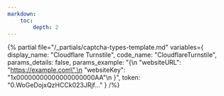 ```yaml
---
markdown:
    toc:
        depth: 2
---
```

{% partial
    file="/_partials/captcha-types-template.md"
    variables={
        display_name: "Cloudflare Turnstile",
        code_name: "CloudflareTurnstile",
        params_details: false,
        params_example: "{\n        \"websiteURL\": \"https://example.com\",\n        \"websiteKey\": \"1x00000000000000000000AA\"\n    }",
        token: "0.WoGeDojxQzHCCk023JRjf..."
    }
/%}
